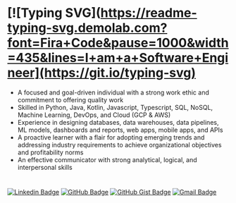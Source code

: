# [![Typing SVG](https://readme-typing-svg.demolab.com?font=Fira+Code&pause=1000&width=435&lines=I+am+a+Software+Engineer](https://git.io/typing-svg)

- A focused and goal-driven individual with a strong work ethic and commitment to offering quality work
- Skilled in Python, Java, Kotlin, Javascript, Typescript, SQL, NoSQL, Machine Learning, DevOps, and Cloud (GCP & AWS)
- Experience in designing databases, data warehouses, data pipelines, ML models, dashboards and reports, web apps, mobile apps, and APIs
- A proactive learner with a flair for adopting emerging trends and addressing industry requirements to
achieve organizational objectives and profitability norms
- An effective communicator with strong analytical, logical, and interpersonal skills
#
[![Linkedin Badge](https://img.shields.io/badge/Kunal_Chhabra-blue?style=flat-square&logo=Linkedin&logoColor=white&link=https://www.linkedin.com/in/iKunalChhabra)](https://www.linkedin.com/in/iKunalChhabra)
[![GitHub Badge](https://img.shields.io/badge/GitHub-Kunal_Chhabra-100000?style=flat-square&logo=github&logoColor=white&link=https://github.com/iKunalChhabra)](https://github.com/iKunalChhabra)
[![GitHub Gist Badge](https://img.shields.io/badge/Gist-Kunal_Chhabra-100000?style=flat-square&logo=github&logoColor=white&link=https://gist.github.com/iKunalChhabra)](https://gist.github.com/iKunalChhabra)
[![Gmail Badge](https://img.shields.io/badge/kunal@kunalchhabra.com-c14438?style=flat-square&logo=Gmail&logoColor=white&link=mailto:kunal@kunalchhabra.com)](mailto:kunal@kunalchhabra.com)
